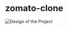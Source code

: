 # zomato-clone
![Design of the Project](https://github.com/Zomato-Clone/designs/Landing\Page\[Website].png)
